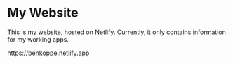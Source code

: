 # My Website

This is my website, hosted on Netlify. Currently, it only contains information for my working apps.

https://benkoppe.netlify.app
